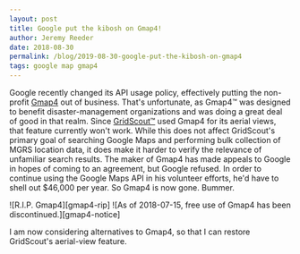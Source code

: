 ```yaml
---
layout: post
title: Google put the kibosh on Gmap4!
author: Jeremy Reeder
date: 2018-08-30
permalink: /blog/2019-08-30-google-put-the-kibosh-on-gmap4
tags: google map gmap4
---
```


Google recently changed its API usage policy, effectively putting the
non-profit [Gmap4][gmap4] out of business. That's unfortunate, as Gmap4™ was
designed to benefit disaster-management organizations and was doing a great
deal of good in that realm. Since [GridScout™][gridscout] used Gmap4 for its
aerial views, that feature currently won't work. While this does not affect
GridScout's primary goal of searching Google Maps and performing bulk
collection of MGRS location data, it does make it harder to verify the
relevance of unfamiliar search results. The maker of Gmap4 has made appeals to
Google in hopes of coming to an agreement, but Google refused. In order to
continue using the Google Maps API in his volunteer efforts, he'd have to shell
out $46,000 per year. So Gmap4 is now gone. Bummer.

<div class="gallery" markdown="1">
![R.I.P. Gmap4][gmap4-rip]
![As of 2018-07-15, free use of Gmap4 has been discontinued.][gmap4-notice]
</div>

I am now considering alternatives to Gmap4, so that I can restore GridScout's
aerial-view feature.


[gmap4]:        https://mappingsupport.com/p/gmap4.php
[gmap4-notice]: ../images/gmap4-discontinued.png
[gmap4-rip]:    ../images/gmap4-tombstone.png
[gridscout]:    /
